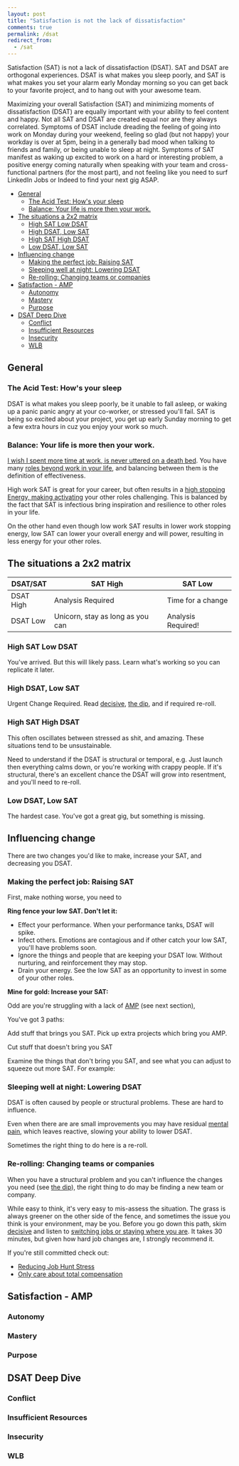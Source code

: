 ```yaml
---
layout: post
title: "Satisfaction is not the lack of dissatisfaction"
comments: true
permalink: /dsat
redirect_from:
  - /sat
---
```


Satisfaction (SAT) is not a lack of dissatisfaction (DSAT). SAT and DSAT are orthogonal experiences. DSAT is what makes  you sleep poorly, and SAT is what makes you set your alarm early Monday morning so you can get back to your favorite project, and to hang out with your awesome team.

Maximizing your overall Satisfaction (SAT) and minimizing moments of dissatisfaction (DSAT) are equally important with your ability to feel content and happy. Not all SAT and DSAT are created equal nor are they always correlated. Symptoms of DSAT include dreading the feeling of going into work on Monday during your weekend, feeling so glad (but not happy) your workday is over at 5pm, being in a generally bad mood when talking to friends and family, or being unable to sleep at night. Symptoms of SAT manifest as waking up excited to work on a hard or interesting problem, a positive energy coming naturally when speaking with your team and cross-functional partners (for the most part), and not feeling like you need to surf LinkedIn Jobs or Indeed to find your next gig ASAP. 

<!-- prettier-ignore-start -->

<!-- vim-markdown-toc GFM -->

- [General](#general)
    - [The Acid Test: How's your sleep](#the-acid-test-hows-your-sleep)
    - [Balance: Your life is more then your work.](#balance-your-life-is-more-then-your-work)
- [The situations a 2x2 matrix](#the-situations-a-2x2-matrix)
    - [High SAT Low DSAT](#high-sat-low-dsat)
    - [High DSAT, Low SAT](#high-dsat-low-sat)
    - [High SAT High DSAT](#high-sat-high-dsat)
    - [Low DSAT, Low SAT](#low-dsat-low-sat)
- [Influencing change](#influencing-change)
    - [Making the perfect job: Raising SAT](#making-the-perfect-job-raising-sat)
    - [Sleeping well at night: Lowering DSAT](#sleeping-well-at-night-lowering-dsat)
    - [Re-rolling: Changing teams or companies](#re-rolling-changing-teams-or-companies)
- [Satisfaction - AMP](#satisfaction---amp)
    - [Autonomy](#autonomy)
    - [Mastery](#mastery)
    - [Purpose](#purpose)
- [DSAT Deep Dive](#dsat-deep-dive)
    - [Conflict](#conflict)
    - [Insufficient Resources](#insufficient-resources)
    - [Insecurity](#insecurity)
    - [WLB](#wlb)

<!-- vim-markdown-toc -->

<!-- prettier-ignore-end -->

## General

### The Acid Test: How's your sleep

DSAT is what makes you sleep poorly, be it unable to fall asleep, or waking up a panic panic angry at your co-worker, or stressed you'll fail. SAT is being so excited about your project, you get up early Sunday morning to get a few extra hours in cuz you enjoy your work so much.


### Balance: Your life is more then your work.

[I wish I spent more time at work, is never uttered on a death bed](/wlb). You have many [roles beyond work in your life](/eulogy), and balancing between them is the definition of effectiveness.

High work SAT is great for your career, but often results in a [high stopping Energy, making activating](/activation) your other roles challenging. This is balanced by the fact that SAT is infectious bring inspiration and resilience to other roles in your life.

On the other hand even though low work SAT results in lower work stopping energy, low SAT can lower your overall energy and will power, resulting in less energy for your other roles.

## The situations a 2x2 matrix

| DSAT/SAT  | SAT High                         | SAT Low            |
| --------- | -------------------------------- | ------------------ |
| DSAT High | Analysis Required                | Time for a change  |
| DSAT Low  | Unicorn, stay as long as you can | Analysis Required! |

### High SAT Low DSAT

You've arrived. But this will likely pass. Learn what's working so you can replicate it later.

### High DSAT, Low SAT

Urgent Change Required. Read [decisive](/decide), [the dip](/the-dip), and if required re-roll.

### High SAT High DSAT

This often oscillates between stressed as shit, and amazing. These situations tend to be unsustainable.

Need to understand if the DSAT is structural or temporal, e.g. Just launch then everything calms down, or you're working with crappy people. If it's structural, there's an excellent chance the DSAT will grow into resentment, and you'll need to re-roll.

### Low DSAT, Low SAT

The hardest case. You've got a great gig, but something is missing.

## Influencing change

There are two changes you'd like to make, increase your SAT, and decreasing you DSAT.

### Making the perfect job: Raising SAT

First, make nothing worse, you need to

**Ring fence your low SAT. Don't let it:**

- Effect your performance. When your performance tanks, DSAT will spike.
- Infect others. Emotions are contagious and if other catch your low SAT, you'll have problems soon.
- Ignore the things and people that are keeping your DSAT low. Without nurturing, and reinforcement they may stop.
- Drain your energy. See the low SAT as an opportunity to invest in some of your other roles.

**Mine for gold: Increase your SAT:**

Odd are you're struggling with a lack of [AMP](/manager-book#l-motivation) (see next section),

You've got 3 paths:

Add stuff that brings you SAT. Pick up extra projects which bring you AMP.

Cut stuff that doesn't bring you SAT

Examine the things that don't bring you SAT, and see what you can adjust to squeeze out more SAT. For example:

### Sleeping well at night: Lowering DSAT

DSAT is often caused by people or structural problems. These are hard to influence.

Even when there are are small improvements you may have residual [mental pain](/mental-pain), which leaves reactive, slowing your ability to lower DSAT.

Sometimes the right thing to do here is a re-roll.

### Re-rolling: Changing teams or companies

When you have a structural problem and you can't influence the changes you need (see [the dip](/dip)), the right thing to do may be finding a new team or company.

While easy to think, it's very easy to mis-assess the situation. The grass is always greener on the other side of the fence, and sometimes the issue you think is your environment, may be you. Before you go down this path, skim [decisive](/decisive) and listen to [switching jobs or staying where you are](https://heathbrothers.com/member-content/decisive-for-job-decisions/decisive-for-job-decisions-2/). It takes 30 minutes, but given how hard job changes are, I strongly recommend it.

If you're still committed check out:

- [Reducing Job Hunt Stress](/job-hunt-stress)
- [Only care about total compensation](/comp)

## Satisfaction - AMP

### Autonomy

### Mastery

### Purpose

## DSAT Deep Dive

### Conflict

### Insufficient Resources

### Insecurity

### WLB
